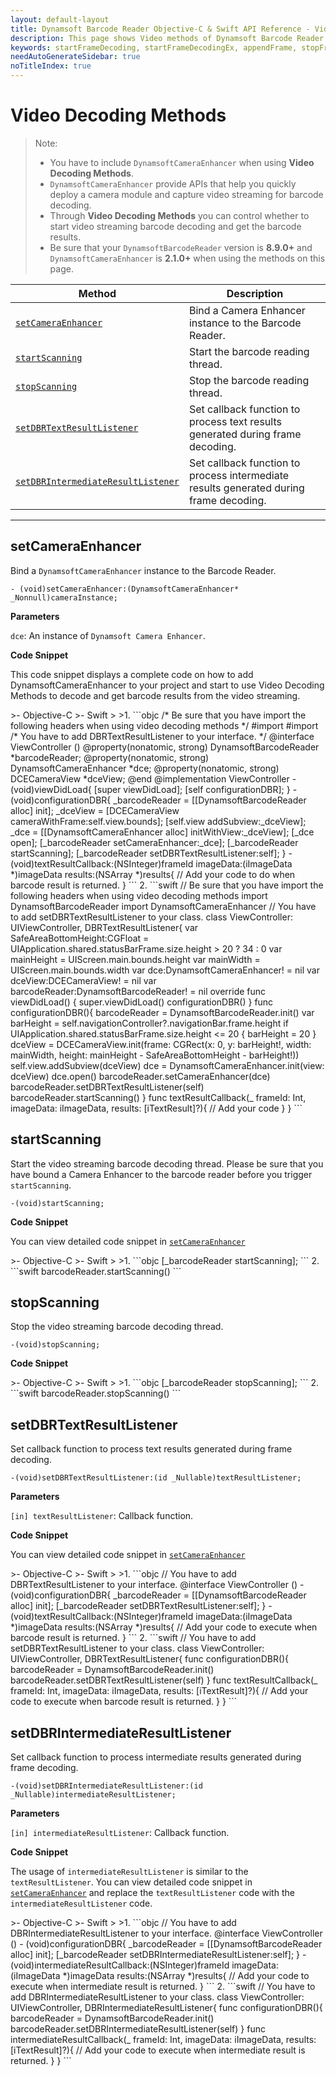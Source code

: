```yaml
---
layout: default-layout
title: Dynamsoft Barcode Reader Objective-C & Swift API Reference - Video Methods
description: This page shows Video methods of Dynamsoft Barcode Reader for iOS SDK.
keywords: startFrameDecoding, startFrameDecodingEx, appendFrame, stopFrameDecoding, getFrameDecodingParameters, setDBRErrorDelegate, setDBRTextResultDelegate, setDBRIntermediateResultDelegate, getLengthOfFrameQueue, video methods, api reference, objective-c, oc, swift
needAutoGenerateSidebar: true
noTitleIndex: true
---
```


# Video Decoding Methods

> Note:
>  
> - You have to include `DynamsoftCameraEnhancer` when using **Video Decoding Methods**.  
> - `DynamsoftCameraEnhancer` provide APIs that help you quickly deploy a camera module and capture video streaming for barcode decoding.  
> - Through **Video Decoding Methods** you can control whether to start video streaming barcode decoding and get the barcode results.  
> - Be sure that your `DynamsoftBarcodeReader` version is **8.9.0+** and `DynamsoftCameraEnhancer` is **2.1.0+** when using the methods on this page.

| Method               | Description |
|----------------------|-------------|
| [`setCameraEnhancer`](#setcameraenhancer) | Bind a Camera Enhancer instance to the Barcode Reader.  |
| [`startScanning`](#startscanning) | Start the barcode reading thread. |
| [`stopScanning`](#stopscanning) | Stop the barcode reading thread. |
| [`setDBRTextResultListener`](#setdbrtextresultlistener) | Set callback function to process text results generated during frame decoding. |
| [`setDBRIntermediateResultListener`](#setdbrintermediateresultlistener) | Set callback function to process intermediate results generated during frame decoding. |

---

## setCameraEnhancer

Bind a `DynamsoftCameraEnhancer` instance to the Barcode Reader.

```objc
- (void)setCameraEnhancer:(DynamsoftCameraEnhancer* _Nonnull)cameraInstance;
```

**Parameters**

`dce`: An instance of `Dynamsoft Camera Enhancer`.

**Code Snippet**

This code snippet displays a complete code on how to add DynamsoftCameraEnhancer to your project and start to use Video Decoding Methods to decode and get barcode results from the video streaming.

<div class="sample-code-prefix"></div>
>- Objective-C
>- Swift
>
>1. 
```objc
/* Be sure that you have import the following headers when using video decoding methods */
#import <DynamsoftBarcodeReader/DynamsoftBarcodeReader.h>
#import <DynamsoftCameraEnhancer/DynamsoftCameraEnhancer.h>
/* You have to add DBRTextResultListener to your interface. */
@interface ViewController ()<DBRTextResultListener>
@property(nonatomic, strong) DynamsoftBarcodeReader *barcodeReader;
@property(nonatomic, strong) DynamsoftCameraEnhancer *dce;
@property(nonatomic, strong) DCECameraView *dceView;
@end
@implementation ViewController
- (void)viewDidLoad{
    [super viewDidLoad];
    [self configurationDBR];
}
- (void)configurationDBR{
    _barcodeReader =  [[DynamsoftBarcodeReader alloc] init];
    _dceView = [DCECameraView cameraWithFrame:self.view.bounds];
    [self.view addSubview:_dceView];
    _dce = [[DynamsoftCameraEnhancer alloc] initWithView:_dceView];
    [_dce open];
    [_barcodeReader setCameraEnhancer:_dce];
    [_barcodeReader startScanning];
    [_barcodeReader setDBRTextResultListener:self];
}
- (void)textResultCallback:(NSInteger)frameId imageData:(iImageData *)imageData results:(NSArray<iTextResult *> *)results{
    // Add your code to do when barcode result is returned.
}
```
2. 
```swift
// Be sure that you have import the following headers when using video decoding methods
import DynamsoftBarcodeReader
import DynamsoftCameraEnhancer
// You have to add setDBRTextResultListener to your class.
class ViewController: UIViewController, DBRTextResultListener{
    var SafeAreaBottomHeight:CGFloat = UIApplication.shared.statusBarFrame.size.height > 20 ? 34 : 0
    var mainHeight = UIScreen.main.bounds.height
    var mainWidth = UIScreen.main.bounds.width
    var dce:DynamsoftCameraEnhancer! = nil
    var dceView:DCECameraView! = nil
    var barcodeReader:DynamsoftBarcodeReader! = nil
    override func viewDidLoad() {
        super.viewDidLoad()
        configurationDBR()
    }
    func configurationDBR(){
        barcodeReader = DynamsoftBarcodeReader.init()
        var barHeight = self.navigationController?.navigationBar.frame.height
        if UIApplication.shared.statusBarFrame.size.height <= 20 {
            barHeight = 20
        }
        dceView = DCECameraView.init(frame: CGRect(x: 0, y: barHeight!, width: mainWidth, height: mainHeight - SafeAreaBottomHeight - barHeight!))
        self.view.addSubview(dceView)
        dce = DynamsoftCameraEnhancer.init(view: dceView)
        dce.open()
        barcodeReader.setCameraEnhancer(dce)
        barcodeReader.setDBRTextResultListener(self)
        barcodeReader.startScanning()
    }
    func textResultCallback(_ frameId: Int, imageData: iImageData, results: [iTextResult]?){
        // Add your code
    }
}
```

## startScanning

Start the video streaming barcode decoding thread. Please be sure that you have bound a Camera Enhancer to the barcode reader before you trigger `startScanning`.

```objc
-(void)startScanning;
```

**Code Snippet**

You can view detailed code snippet in [`setCameraEnhancer`](#setcameraenhancer)

<div class="sample-code-prefix"></div>
>- Objective-C
>- Swift
>
>1. 
```objc
[_barcodeReader startScanning];
```
2. 
```swift
barcodeReader.startScanning()
```

## stopScanning

Stop the video streaming barcode decoding thread.

```objc
-(void)stopScanning;
```

**Code Snippet**

<div class="sample-code-prefix"></div>
>- Objective-C
>- Swift
>
>1. 
```objc
[_barcodeReader stopScanning];
```
2. 
```swift
barcodeReader.stopScanning()
```

## setDBRTextResultListener

Set callback function to process text results generated during frame decoding.

```objc
-(void)setDBRTextResultListener:(id _Nullable)textResultListener;
```

**Parameters**

`[in] textResultListener`: Callback function.

**Code Snippet**

You can view detailed code snippet in [`setCameraEnhancer`](#setcameraenhancer)

<div class="sample-code-prefix"></div>
>- Objective-C
>- Swift
>
>1. 
```objc
// You have to add DBRTextResultListener to your interface.
@interface ViewController ()<DBRTextResultListener>
- (void)configurationDBR{
    _barcodeReader =  [[DynamsoftBarcodeReader alloc] init];
    [_barcodeReader setDBRTextResultListener:self];
}
- (void)textResultCallback:(NSInteger)frameId imageData:(iImageData *)imageData results:(NSArray<iTextResult *> *)results{
    // Add your code to execute when barcode result is returned.
}
```
2. 
```swift
// You have to add setDBRTextResultListener to your class.
class ViewController: UIViewController, DBRTextResultListener{
    func configurationDBR(){
        barcodeReader = DynamsoftBarcodeReader.init()
        barcodeReader.setDBRTextResultListener(self)
    }
    func textResultCallback(_ frameId: Int, imageData: iImageData, results: [iTextResult]?){
        // Add your code to execute when barcode result is returned.
    }
}
```

## setDBRIntermediateResultListener

Set callback function to process intermediate results generated during frame decoding.

```objc
-(void)setDBRIntermediateResultListener:(id _Nullable)intermediateResultListener;
```

**Parameters**

`[in] intermediateResultListener`: Callback function.

**Code Snippet**

The usage of `intermediateResultListener` is similar to the `textResultListener`. You can view detailed code snippet in [`setCameraEnhancer`](#setcameraenhancer) and replace the `textResultListener` code with the `intermediateResultListener` code.

<div class="sample-code-prefix"></div>
>- Objective-C
>- Swift
>
>1. 
```objc
// You have to add DBRIntermediateResultListener to your interface.
@interface ViewController ()<DBRIntermediateResultListener>
- (void)configurationDBR{
    _barcodeReader =  [[DynamsoftBarcodeReader alloc] init];
    [_barcodeReader setDBRIntermediateResultListener:self];
}
- (void)intermediateResultCallback:(NSInteger)frameId imageData:(iImageData *)imageData results:(NSArray<iTextResult *> *)results{
    // Add your code to execute when intermediate result is returned.
}
```
2. 
```swift
// You have to add DBRIntermediateResultListener to your class.
class ViewController: UIViewController, DBRIntermediateResultListener{
    func configurationDBR(){
        barcodeReader = DynamsoftBarcodeReader.init()
        barcodeReader.setDBRIntermediateResultListener(self)
    }
    func intermediateResultCallback(_ frameId: Int, imageData: iImageData, results: [iTextResult]?){
        // Add your code to execute when intermediate result is returned.
    }
}
```
